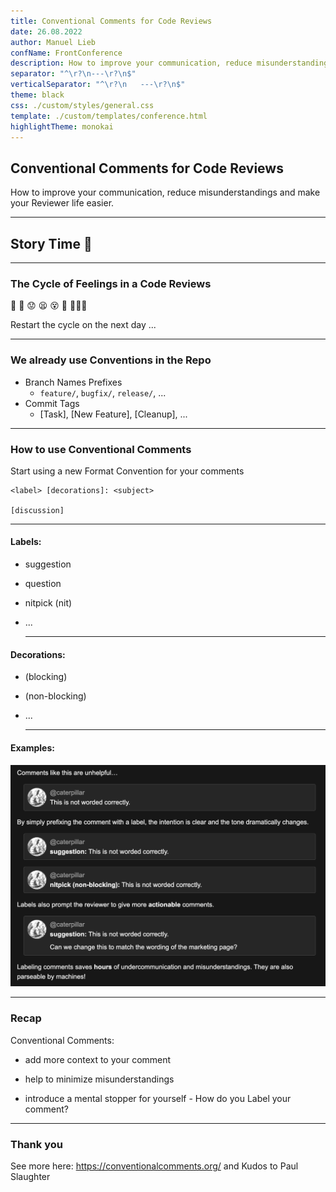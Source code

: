 ```yaml
---
title: Conventional Comments for Code Reviews
date: 26.08.2022
author: Manuel Lieb
confName: FrontConference
description: How to improve your communication, reduce misunderstandings and make your Reviewer life easier.
separator: "^\r?\n---\r?\n$"
verticalSeparator: "^\r?\n   ---\r?\n$"
theme: black
css: ./custom/styles/general.css
template: ./custom/templates/conference.html
highlightTheme: monokai
---
```


## Conventional Comments for Code Reviews

How to improve your communication, reduce misunderstandings and make your Reviewer life easier.

---

## Story Time 🔮

---

### The Cycle of Feelings in a Code Reviews

🙂 🤨 😟 😫 😵 🙈 🤦🏻‍♂️
<!-- .element: style="font-size: 5rem" -->

Restart the cycle on the next day ...
<!-- .element: class="fragment" -->

---

### We already use Conventions in the Repo

- Branch Names Prefixes
  - `feature/`, `bugfix/`, `release/`, ...
- Commit Tags
  - [Task], [New Feature], [Cleanup], ...

---

### How to use Conventional Comments

Start using a new Format Convention for your comments

```
<label> [decorations]: <subject>

[discussion]
```
<!-- .element: class="fragment" -->

   ---

#### Labels:
- suggestion
- question
- nitpick (nit)
- ...

   ---

#### Decorations:
- (blocking)
- (non-blocking)
- ...

   ---

#### Examples:

![Examples for Conventional Comments](assets/20220826/examples.png)

---

### Recap

Conventional Comments: 
- add more context to your comment
<!-- .element: class="fragment" -->
- help to minimize misunderstandings
<!-- .element: class="fragment" -->
- introduce a mental stopper for yourself - How do you Label your comment?
<!-- .element: class="fragment" -->

---

### Thank you

See more here: https://conventionalcomments.org/ and Kudos to Paul Slaughter
